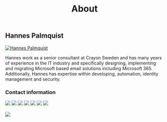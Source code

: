 ﻿---
title: About
description: About
hide_table_of_contents: true
---

## Hannes Palmquist

<a class="avatar__photo-link avatar__photo" href="https://getps.dev/about" target="_blank" rel="noreferrer noopener">
    <img src="https://getps.dev/img/Hannes_Profil_HighContrast.jpg" alt="Hannes Palmquist"/>
</a>

Hannes work as a senior consultant at Crayon Sweden and has many years of experience in the IT industry and specifically designing, implementing and migrating Microsoft based email solutions including Microsoft 365. Additionally, Hannes has expertise within developing, automation, identity management and security.

### Contact information
<div class ="imgpadding">
    <a href="mailto:hannes.palmquist@outlook.com"><img src={require('../../static/img/outlook-1.png').default} style={{width: 30, height: 30}}/></a>
    <a href="mailto:hannes.palmquist@crayon.com"><img src={require('../../static/img/outlook-1.png').default} style={{width: 30, height: 30}} /></a>
    <a href="https://github.com/hanpq/"><img src={require('../../static/img/GitHub-Mark-Light-120px-plus.png').default} style={{width: 30, height: 30}} /></a>
    <a href="https://www.facebook.com/hannes.palmquist/"><img src={require('../../static/img/f_logo_RGB-Blue_58.png').default} style={{width: 30, height: 30}} /></a>
    <a href="https://www.linkedin.com/in/hannes-palmquist-732b5647/"><img src={require('../../static/img/LI-In-Bug.png').default} style={{width: 30, height: 30}} /></a>
    <a href="https://twitter.com/PalmquistHannes/"><img src={require('../../static/img/twitter-svgrepo-com.png').default} style={{width: 30, height: 30}} /></a>
    <a href="https://teams.microsoft.com/l/chat/0/0?users=hannes.palmquist@crayon.com"><img src={require('../../static/img/microsoft-teams-1.png').default} style={{width: 30, height: 30}} /></a>
</div>
<br/>
<a href="https://www.credly.com/badges/90033ad9-9856-4b09-9ca2-0d57cf5ad255/public_url"><img src={require('../../static/img/mcsa-office-365-certified-2016.png').default} style={{width: 70, height: 70}} /></a>
